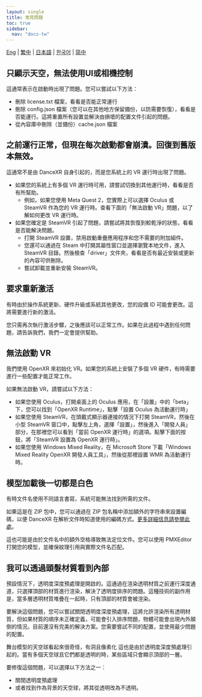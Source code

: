 ```yaml
---
layout: single
title: 常見問題
toc: true
sidebar:
  nav: "docs-tw"
---
```

[Eng](/tw/dancexr/faq) | [繁中](/tw/tw/dancexr/faq) | [日本語](/jp/tw/dancexr/faq) | [한국어](/kr/tw/dancexr/faq) | [简中](/zh/tw/dancexr/faq)


## 只顯示天空，無法使用UI或相機控制
這通常表示在啟動時出現了問題。您可以嘗試以下方法：
* 刪除 license.txt 檔案，看看是否能正常運行
* 刪除 config.json 檔案（您可以在其他地方保留備份，以防需要恢復），看看是否能運行。這將重置所有設置並解決由損壞的配置文件引起的問題。
* 從內容庫中刪除（並備份）cache.json 檔案


## 之前運行正常，但現在每次啟動都會崩潰。回復到舊版本無效。
這通常不是由 DanceXR 自身引起的，而是您系統上的 VR 運行時出現了問題。
* 如果您的系統上有多個 VR 運行時可用，請嘗試切換到其他運行時，看看是否有所幫助。
  * 例如，如果您使用 Meta Quest 2，您實際上可以選擇 Oculus 或 SteamVR 作為您的 VR 運行時。查看下面的「無法啟動 VR」問題，以了解如何更改 VR 運行時。
* 如果您確定是 SteamVR 引起了問題，請嘗試將其恢復到較乾淨的狀態，看看是否能解決問題。
  * 打開 SteamVR 設置，禁用啟動重疊應用程序和您不需要的附加組件。
  * 您還可以通過在 Steam 中打開其屬性窗口並選擇瀏覽本地文件，進入 SteamVR 目錄。然後檢查「driver」文件夾，看看是否有最近安裝或更新的內容可供刪除。
  * 嘗試卸載並重新安裝 SteamVR。


## 要求重新激活
有時由於操作系統更新、硬件升級或系統其他更改，您的設備 ID 可能會更改。這將需要進行新的激活。

您只需再次執行激活步驟，之後應該可以正常工作。如果在此過程中遇到任何問題，請告訴我們，我們一定會提供幫助。


## 無法啟動 VR
我們使用 OpenXR 來初始化 VR。如果您的系統上安裝了多個 VR 硬件，有時需要進行一些配置才能正常工作。

如果無法啟動 VR，請嘗試以下方法：
* 如果您使用 Oculus，打開桌面上的 Oculus 應用，在「設置」中的「beta」下，您可以找到「OpenXR Runtime」，點擊「設置 Oculus 為活動運行時」
* 如果您使用 SteamVR，在頭戴式顯示器連接的情況下打開 SteamVR，然後在小型 SteamVR 窗口中，點擊左上角，選擇「設置」，然後進入「開發人員」部分，在那裡您可以看到「當前 OpenXR 運行時」的選項。點擊下面的按鈕，將「SteamVR 設置為 OpenXR 運行時」。
* 如果您使用 Windows Mixed Reality，在 Microsoft Store 下載「Windows Mixed Reality OpenXR 開發人員工具」，然後從那裡設置 WMR 為活動運行時。


## 模型加載後一切都是白色
有時文件名使用不同語言書寫，系統可能無法找到所需的文件。

如果這是在 ZIP 包中，您可以通過在 ZIP 包名稱中添加額外的字符串來設置編碼，以便 DanceXR 在解析文件時知道使用的編碼方式。[更多詳細信息請參閱此處](features/zip_format)。

這也可能是由於文件名中的額外空格導致無法定位文件。您可以使用 PMXEditor 打開您的模型，並確保紋理引用與實際文件名匹配。
## 我可以透過頭髮材質看到內部
預設情況下，透明度深度預處理是開啟的。這通過在渲染透明材質之前運行深度通道，只選擇頂部的材質進行渲染，解決了透明度排序的問題。這種技術的副作用是，當多層透明材質堆疊在一起時，只有頂部的材質會被渲染。

要解決這個問題，您可以嘗試關閉透明度深度預處理，這將允許渲染所有透明材質，但如果材質的順序未正確定義，可能會引入排序問題，物體可能會出現內外顛倒的情況。目前還沒有完美的解決方案。您需要嘗試不同的配置，並使用最少問題的配置。

舞台模型的天空球看起來很奇怪，有洞且像素化
這也是由於透明度深度預處理引起的。當有多個天空球且它們都是透明的時，某些區域只會顯示頂部的一層。

要修復這個問題，可以選擇以下方法之一：
- 關閉透明度預處理
- 或者找到作為背景的天空球，將其從透明改為不透明。